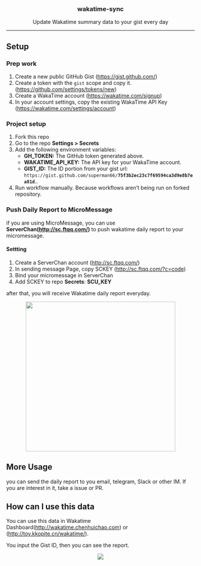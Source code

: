 <p align="center">
  <h3 align="center">wakatime-sync</h3>
  <p align="center">Update Wakatime summary data to your gist every day</p>
</p>

---

## Setup

### Prep work

1. Create a new public GitHub Gist (https://gist.github.com/)
1. Create a token with the `gist` scope and copy it. (https://github.com/settings/tokens/new)
1. Create a WakaTime account (https://wakatime.com/signup)
1. In your account settings, copy the existing WakaTime API Key (https://wakatime.com/settings/account)

### Project setup

1. Fork this repo
2. Go to the repo **Settings > Secrets**
3. Add the following environment variables:
   - **GH_TOKEN:** The GitHub token generated above.
   - **WAKATIME_API_KEY:** The API key for your WakaTime account.
   - **GIST_ID:** The ID portion from your gist url: `https://gist.github.com/superman66/`**`75f3b2ec23c7f69594ca3d9e8b7ea81d`**..
4. Run workflow manually. Because workflows aren’t being run on forked repository.


### Push Daily Report to MicroMessage

if you are using MicroMessage, you can use **ServerChan(http://sc.ftqq.com/)** to push wakatime daily report to your micromessage.

#### Settting

1. Create a ServerChan account (http://sc.ftqq.com/)
2. In sending message Page, copy SCKEY (http://sc.ftqq.com/?c=code)
3. Bind your micromessage in ServerChan
4. Add SCKEY to repo **Secrets**: **SCU_KEY**

after that, you will receive Wakatime daily report everyday.

<p align="center">
  <img width="400" src="./screenshot/daily-report.jpg">
</p>

## More Usage

you can send the daily report to you email, telegram, Slack or other IM.
If you are interest in it, take a issue or PR.

## How can I use this data



You can use this data in Wakatime Dashboard(http://wakatime.chenhuichao.com) or (http://toy.kkopite.cn/wakatime/).

You input the Gist ID, then you can see the report.

<p align="center">
  <img src="./screenshot/wakatime-dashboard.jpg">
</p>
